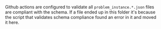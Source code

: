 Github actions are configured to validate all `problem_instance.*.json` files are compliant with the schema.  If a file ended up in this folder it's because the script that validates schema compliance found an error in it and moved it here.




